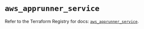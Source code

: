 # `aws_apprunner_service`

Refer to the Terraform Registry for docs: [`aws_apprunner_service`](https://registry.terraform.io/providers/hashicorp/aws/5.90.0/docs/resources/apprunner_service).
